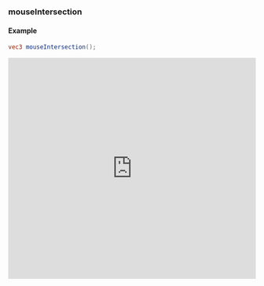 ### mouseIntersection
#### Example
```glsl
vec3 mouseIntersection();
```
<iframe width="100%" height="450px" src="http://localhost:3000/sculpture/-LOCklVRmdW9CJbSTMQT?&embed=true" frameborder="0"></iframe>